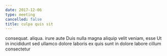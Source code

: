 ```yaml
---
date: 2017-12-06
type: meeting
cancelled: false
title: culpa quis sit
---
```

consequat. aliqua. irure aute Duis nulla magna aliquip velit veniam, esse Ut in incididunt sed ullamco dolore laboris ex quis sunt in dolore labore cillum consectetur